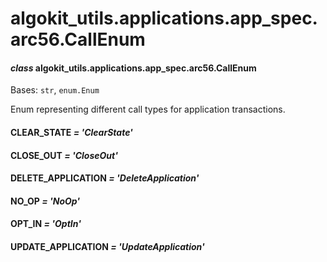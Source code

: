 # algokit_utils.applications.app_spec.arc56.CallEnum

#### *class* algokit_utils.applications.app_spec.arc56.CallEnum

Bases: `str`, `enum.Enum`

Enum representing different call types for application transactions.

#### CLEAR_STATE *= 'ClearState'*

#### CLOSE_OUT *= 'CloseOut'*

#### DELETE_APPLICATION *= 'DeleteApplication'*

#### NO_OP *= 'NoOp'*

#### OPT_IN *= 'OptIn'*

#### UPDATE_APPLICATION *= 'UpdateApplication'*

